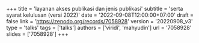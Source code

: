 +++
title = 'layanan akses publikasi dan jenis publikasi'
subtitle = 'serta syarat kelulusan (versi 2022)'
date = '2022-09-08T12:00:00+07:00'
draft = false
link = 'https://zenodo.org/records/7058928'
version = '20220908_v3'
type = 'talks'
tags = ['talks']
authors = ['viridi', 'mahyudin']
url = '7058928'
slides = ['7058928']
+++
